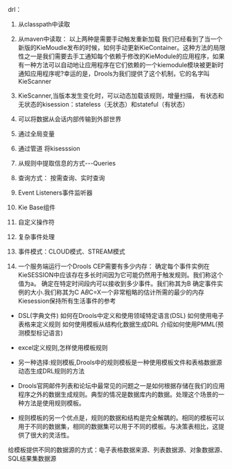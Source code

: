 drl：
1. 从classpath中读取

2. 从maven中读取：
以上两种是需要手动触发重新加载
我们已经看到了当一个新版的KieMoudle发布的时候，如何手动更新KieContainer。这种方法的局限性之一是我们需要去手工通知每个依赖于修改的KieModule的应用程序，如果有一种方法可以自动地让应用程序在它们依赖的一个kiemodule模块被更新时通知应用程序呢?幸运的是，Drools为我们提供了这个机制，它的名字叫KieScanner

3. KieScanner,当版本发生变化时，可以动态加载该规则，增量扫描， 有状态和无状态的kisession：stateless（无状态）和stateful（有状态）

4. 可以将数据从会话内部传输到外部世界
5. 通过全局变量
6. 通过管道 将kisesssion
7. 从规则中提取信息的方式---Queries
8. 查询方式：  按需查询、实时查询
9. Event Listeners事件监听器
10. Kie Base组件
11. 自定义操作符
12. 复杂事件处理
13. 事件模式：CLOUD模式、STREAM模式
14. 一个服务端运行一个Drools CEP需要有多少内存：
确定每个事件实例在KieSESSION中应该存在多长时间因为它可能仍然用于触发规则。我们称这个值为a。
确定在特定时间段内可以接收到多少事件。我们称其为B
确定事件实例的大小.我们称其为C
A*B*C=X一个非常粗略的估计所需的最少的内存Kiesession保持所有生活事件的参考

* DSL(字典文件)
如何在Drools中定义和使用领域特定语言(DSL)
如何使用电子表格来定义规则
如何使用模板从结构化数据生成DRL
介绍如何使用PMML(预测模型标记语言)

* excel定义规则,怎样使用模板规则
* 另一种选择:规则模板,Drools中的规则模板是一种使用模板文件和表格数据源动态生成DRL规则的方法
* Drools官网邮件列表和论坛中最常见的问题之一是如何根据存储在我们的应用程序之外的数据生成规则。典型的情况是数据库内的数据。处理这个场景的一种方法是使用规则模板。
* 规则模板的另一个优点是，规则的数据和结构是完全解耦的。相同的模板可以用于不同的数据集，相同的数据集可以用于不同的模板。与决策表相比，这提供了很大的灵活性。

给模板提供不同的数据源的方式：电子表格数据来源、列表数据源、对象数据源、SQL结果集数据源
